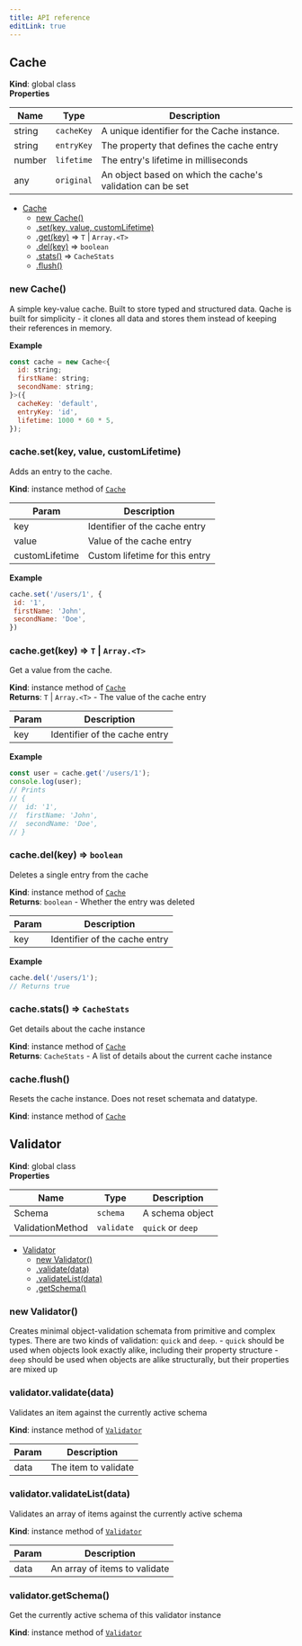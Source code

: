```yaml
---
title: API reference
editLink: true
---
```

<a name="Cache"></a>

## Cache
**Kind**: global class  
**Properties**

| Name | Type | Description |
| --- | --- | --- |
| string | <code>cacheKey</code> | A unique identifier for the Cache instance. |
| string | <code>entryKey</code> | The property that defines the cache entry |
| number | <code>lifetime</code> | The entry's lifetime in milliseconds |
| any | <code>original</code> | An object based on which the cache's validation can be set |


* [Cache](#Cache)
    * [new Cache()](#new_Cache_new)
    * [.set(key, value, customLifetime)](#Cache+set)
    * [.get(key)](#Cache+get) ⇒ <code>T</code> \| <code>Array.&lt;T&gt;</code>
    * [.del(key)](#Cache+del) ⇒ <code>boolean</code>
    * [.stats()](#Cache+stats) ⇒ <code>CacheStats</code>
    * [.flush()](#Cache+flush)

<a name="new_Cache_new"></a>

### new Cache()
A simple key-value cache. Built to store typed and structured data.
             Qache is built for simplicity - it clones all data and stores them
             instead of keeping their references in memory.

**Example**  
```js
const cache = new Cache<{
  id: string;
  firstName: string;
  secondName: string;
}>({
  cacheKey: 'default',
  entryKey: 'id',
  lifetime: 1000 * 60 * 5,
});
```
<a name="Cache+set"></a>

### cache.set(key, value, customLifetime)
Adds an entry to the cache.

**Kind**: instance method of [<code>Cache</code>](#Cache)  

| Param | Description |
| --- | --- |
| key | Identifier of the cache entry |
| value | Value of the cache entry |
| customLifetime | Custom lifetime for this entry |

**Example**  
```js
cache.set('/users/1', {
 id: '1',
 firstName: 'John',
 secondName: 'Doe',
})
```
<a name="Cache+get"></a>

### cache.get(key) ⇒ <code>T</code> \| <code>Array.&lt;T&gt;</code>
Get a value from the cache.

**Kind**: instance method of [<code>Cache</code>](#Cache)  
**Returns**: <code>T</code> \| <code>Array.&lt;T&gt;</code> - The value of the cache entry  

| Param | Description |
| --- | --- |
| key | Identifier of the cache entry |

**Example**  
```js
const user = cache.get('/users/1');
console.log(user);
// Prints
// {
//  id: '1',
//  firstName: 'John',
//  secondName: 'Doe',
// }
```
<a name="Cache+del"></a>

### cache.del(key) ⇒ <code>boolean</code>
Deletes a single entry from the cache

**Kind**: instance method of [<code>Cache</code>](#Cache)  
**Returns**: <code>boolean</code> - Whether the entry was deleted  

| Param | Description |
| --- | --- |
| key | Identifier of the cache entry |

**Example**  
```js
cache.del('/users/1');
// Returns true
```
<a name="Cache+stats"></a>

### cache.stats() ⇒ <code>CacheStats</code>
Get details about the cache instance

**Kind**: instance method of [<code>Cache</code>](#Cache)  
**Returns**: <code>CacheStats</code> - A list of details about the current cache instance  
<a name="Cache+flush"></a>

### cache.flush()
Resets the cache instance.
             Does not reset schemata and datatype.

**Kind**: instance method of [<code>Cache</code>](#Cache)  
<a name="Validator"></a>

## Validator
**Kind**: global class  
**Properties**

| Name | Type | Description |
| --- | --- | --- |
| Schema | <code>schema</code> | A schema object |
| ValidationMethod | <code>validate</code> | `quick` or `deep` |


* [Validator](#Validator)
    * [new Validator()](#new_Validator_new)
    * [.validate(data)](#Validator+validate)
    * [.validateList(data)](#Validator+validateList)
    * [.getSchema()](#Validator+getSchema)

<a name="new_Validator_new"></a>

### new Validator()
Creates minimal object-validation schemata from primitive and complex types.
             There are two kinds of validation: `quick` and `deep`.
             - `quick` should be used when objects look exactly alike, including their property structure
             - `deep` should be used when objects are alike structurally, but their properties are mixed up

<a name="Validator+validate"></a>

### validator.validate(data)
Validates an item against the currently active schema

**Kind**: instance method of [<code>Validator</code>](#Validator)  

| Param | Description |
| --- | --- |
| data | The item to validate |

<a name="Validator+validateList"></a>

### validator.validateList(data)
Validates an array of items against the currently active schema

**Kind**: instance method of [<code>Validator</code>](#Validator)  

| Param | Description |
| --- | --- |
| data | An array of items to validate |

<a name="Validator+getSchema"></a>

### validator.getSchema()
Get the currently active schema of this validator instance

**Kind**: instance method of [<code>Validator</code>](#Validator)  
